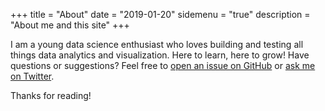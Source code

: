+++
title = "About"
date = "2019-01-20"
sidemenu = "true"
description = "About me and this site"
+++

I am a young data science enthusiast who loves building and testing all things data analytics and visualization. Here to learn, here to grow!
Have questions or suggestions? Feel free to [open an issue on GitHub](https://github.com/CarlvinJerry/CarlvinJerry.github.io/issues/new) or [ask me on Twitter](https://twitter.com/Ctrl_Shft_Del).

Thanks for reading!
